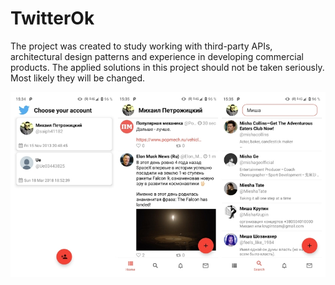 # TwitterOk

The project was created to study working with third-party APIs, architectural design patterns and experience in developing commercial products.
The applied solutions in this project should not be taken seriously. Most likely they will be changed.

![Preview](https://github.com/Saiph41182/TwitterOk/blob/master/arts/Preview.jpg)
